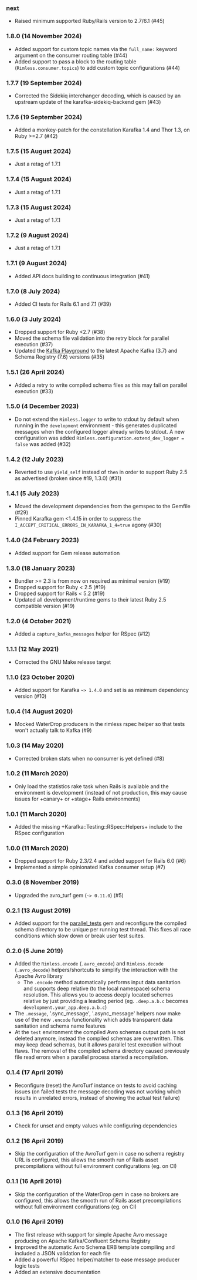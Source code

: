 ### next

* Raised minimum supported Ruby/Rails version to 2.7/6.1 (#45)

### 1.8.0 (14 November 2024)

* Added support for custom topic names via the `full_name:` keyword argument on
  the consumer routing table (#44)
* Added support to pass a block to the routing table
  (`Rimless.consumer.topics`) to add custom topic configurations (#44)

### 1.7.7 (19 September 2024)

* Corrected the Sidekiq interchanger decoding, which is caused by an upstream
  update of the karafka-sidekiq-backend gem (#43)

### 1.7.6 (19 September 2024)

* Added a monkey-patch for the constellation Karafka 1.4 and Thor 1.3,
  on Ruby >=2.7 (#42)

### 1.7.5 (15 August 2024)

* Just a retag of 1.7.1

### 1.7.4 (15 August 2024)

* Just a retag of 1.7.1

### 1.7.3 (15 August 2024)

* Just a retag of 1.7.1

### 1.7.2 (9 August 2024)

* Just a retag of 1.7.1

### 1.7.1 (9 August 2024)

* Added API docs building to continuous integration (#41)

### 1.7.0 (8 July 2024)

* Added CI tests for Rails 6.1 and 7.1 (#39)

### 1.6.0 (3 July 2024)

* Dropped support for Ruby <2.7 (#38)
* Moved the schema file validation into the retry block for parallel execution
  (#37)
* Updated the [Kafka Playground](./doc/kafka-playground) to the latest
  Apache Kafka (3.7) and Schema Registry (7.6) versions (#35)

### 1.5.1 (26 April 2024)

* Added a retry to write compiled schema files as this may fail on parallel
  execution (#33)

### 1.5.0 (4 December 2023)

* Do not extend the `Rimless.logger` to write to stdout by default when running
  in the `development` environment - this generates duplicated messages when
  the configured logger already writes to stdout. A new configuration was added
  `Rimless.configuration.extend_dev_logger = false` was added (#32)

### 1.4.2 (12 July 2023)

* Reverted to use `yield_self` instead of `then` in order to support Ruby 2.5
  as advertised (broken since #19, 1.3.0) (#31)

### 1.4.1 (5 July 2023)

* Moved the development dependencies from the gemspec to the Gemfile (#29)
* Pinned Karafka gem <1.4.15 in order to suppress the
  `I_ACCEPT_CRITICAL_ERRORS_IN_KARAFKA_1_4=true` agony (#30)

### 1.4.0 (24 February 2023)

* Added support for Gem release automation

### 1.3.0 (18 January 2023)

* Bundler >= 2.3 is from now on required as minimal version (#19)
* Dropped support for Ruby < 2.5 (#19)
* Dropped support for Rails < 5.2 (#19)
* Updated all development/runtime gems to their latest
  Ruby 2.5 compatible version (#19)

### 1.2.0 (4 October 2021)

* Added a `capture_kafka_messages` helper for RSpec (#12)

### 1.1.1 (12 May 2021)

* Corrected the GNU Make release target

### 1.1.0 (23 October 2020)

* Added support for Karafka `~> 1.4.0` and set is as minimum dependency version
  (#10)

### 1.0.4 (14 August 2020)

* Mocked WaterDrop producers in the rimless rspec helper so that tests
  won't actually talk to Kafka (#9)

### 1.0.3 (14 May 2020)

* Corrected broken stats when no consumer is yet defined (#8)

### 1.0.2 (11 March 2020)

* Only load the statistics rake task when Rails is available and the
  environment is development (instead of not production, this may cause issues
  for +canary+ or +stage+ Rails environments)

### 1.0.1 (11 March 2020)

* Added the missing +Karafka::Testing::RSpec::Helpers+ include to the
  RSpec configuration

### 1.0.0 (11 March 2020)

* Dropped support for Ruby 2.3/2.4 and added support for Rails 6.0 (#6)
* Implemented a simple opinionated Kafka consumer setup (#7)

### 0.3.0 (8 November 2019)

* Upgraded the avro_turf gem (`~> 0.11.0`) (#5)

### 0.2.1 (13 August 2019)

* Added support for the
  [parallel_tests](https://github.com/grosser/parallel_tests) gem and
  reconfigure the compiled schema directory to be unique per running test
  thread.  This fixes all race conditions which slow down or break user test
  suites.

### 0.2.0 (5 June 2019)

* Added the `Rimless.encode` (`.avro_encode`) and `Rimless.decode`
  (`.avro_decode`) helpers/shortcuts to simplify the interaction with the
  Apache Avro library
  * The `.encode` method automatically performs input data sanitation and
    supports deep relative (to the local namespace) schema resolution. This
    allows you to access deeply located schemes relative by just providing a
    leading period (eg. `.deep.a.b.c` becomes
    `development.your_app.deep.a.b.c`)
* The `.message`, '.sync_message', '.async_message' helpers now make use of the
  new `.encode` functionality which adds transparent data sanitation and schema
  name features
* At the `test` environment the compiled Avro schemas output path is not
  deleted anymore, instead the compiled schemas are overwritten. This may keep
  dead schemas, but it allows parallel test execution without flaws. The removal
  of the compiled schema directory caused previously file read errors when a
  parallel process started a recompilation.

### 0.1.4 (17 April 2019)

* Reconfigure (reset) the AvroTurf instance on tests to avoid caching issues
  (on failed tests the message decoding was not working which results in
  unrelated errors, instead of showing the actual test failure)

### 0.1.3 (16 April 2019)

* Check for unset and empty values while configuring dependencies

### 0.1.2 (16 April 2019)

* Skip the configuration of the AvroTurf gem in case no schema registry URL is
  configured, this allows the smooth run of Rails asset precompilations without
  full environment configurations (eg. on CI)

### 0.1.1 (16 April 2019)

* Skip the configuration of the WaterDrop gem in case no brokers are
  configured, this allows the smooth run of Rails asset precompilations without
  full environment configurations (eg. on CI)

### 0.1.0 (16 April 2019)

* The first release with support for simple Apache Avro message producing on
  Apache Kafka/Confluent Schema Registry
* Improved the automatic Avro Schema ERB template compiling and included a JSON
  validation for each file
* Added a powerful RSpec helper/matcher to ease message producer logic tests
* Added an extensive documentation
